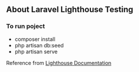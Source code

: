 ## About Laravel Lighthouse Testing

### To run poject
- composer install
- php artisan db:seed
- php artisan serve

Reference from [Lighthouse Documentation](https://lighthouse-php.com/)
